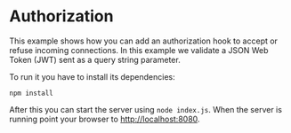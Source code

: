 # Authorization

This example shows how you can add an authorization hook to accept or refuse
incoming connections. In this example we validate a JSON Web Token (JWT) sent
as a query string parameter.

To run it you have to install its dependencies:

```shell
npm install
```

After this you can start the server using `node index.js`. When the server is
running point your browser to [http://localhost:8080](http://localhost:8080).
